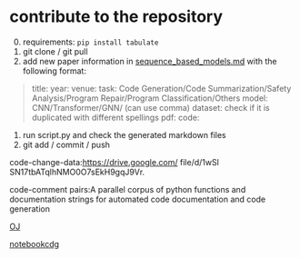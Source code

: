 # contribute to the repository
0. requirements:
`pip install tabulate`
1. git clone / git pull
2. add new paper information in [sequence_based_models.md](sequence_based_models.md) with the following format:

> title: 
> year: 
> venue: 
> task: Code Generation/Code Summarization/Safety Analysis/Program Repair/Program Classification/Others
> model: CNN/Transformer/GNN/ (can use comma)
> dataset: check if it is duplicated with different spellings
> pdf: 
> code: 

1. run script.py and check the generated markdown files
2. git add / commit / push


code-change-data:https://drive.google.com/ file/d/1wSl SN17tbATqlhNMO0O7sEkH9gqJ9Vr.


code-comment pairs:A parallel corpus of python functions and documentation strings for automated code documentation and code generation

[OJ](http://programming.grids.cn/)

[notebookcdg](https://paperswithcode.com/dataset/notebookcdg)